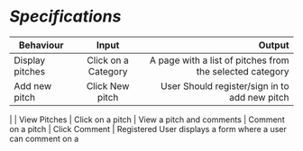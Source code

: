 # **_Specifications_**


|    **Behaviour**  | **Input**          | **Output**  |
| ------------- |:-------------:| -----:|
| Display pitches     | Click on a Category | A page with a list of pitches from the selected category |
| Add new pitch     |  Click New pitch	   |   User Should register/sign in to add new pitch
|
| View Pitches |      Click on a pitch	 |   	  View a pitch and comments
| Comment on a pitch | Click Comment	| Registered User displays a form where a user can comment on a 